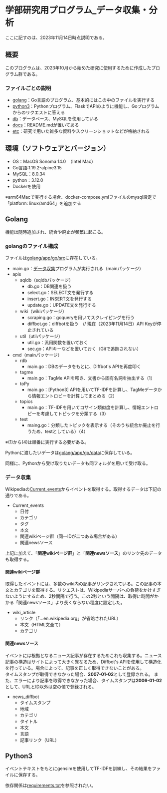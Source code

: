 # 学部研究用プログラム_データ収集・分析

ここに記すのは、2023年11月14日時点説明である。

## 概要

このプログラムは、2023年10月から始めた研究に使用するために作成したプログラム群である。


### ファイルごとの説明

* [golang](/golang)：Go言語のプログラム、基本的にはこの中のファイルを実行する
* [python3](/python3)：Pythonプログラム、FlaskでAPIのように機能し、Goプログラムからのリクエストに答える
* [db](/db)：データベース、MySQLを使用している
* [docs](/docs)：README.mdが置いてある
* [etc](/etc)：研究で用いた雑多な資料やスクリーンショットなどが格納される

## 環境（ソフトウェアとバージョン）

* OS：MacOS Sonoma 14.0　（Intel Mac）
* Go言語:1.19.2-alpine3.15
* MySQL：8.0.34
* python：3.12.0
* Dockerを使用

※arm64Macで実行する場合、docker-compose.ymlファイルのmysql設定で「platform: linux/amd64」を追加する

## Golang

機能は随時追加され、統合や廃止が頻繁に起こる。

### golangのファイル構成

ファイルは[golang/app/go/src](/golang/app/go/src)に存在している。

* main.go：[データ収集](#データ収集)プログラムが実行される（mainパッケージ）
* apis
  * sqldb（sqldbパッケージ）
    * db.go：DB関連を扱う
    * select.go：SELECT文を発行する
    * insert.go：INSERT文を発行する
    * update.go：UPDATE文を発行する
  * wiki（wikiパッケージ）
    * scraping.go：goqueryを用いてスクレイピングを行う
    * diffbot.go：diffbotを扱う　// 現在（2023年11月14日）API Keyが停止されている
  * util（utilパッケージ）
    * util.go：汎用関数を置いておく
    * sec.go：APIキーなどを置いておく（Gitで追跡されない）
* cmd（mainパッケージ）
  * rdb
    * main.go：DBのデータをもとに、Diffbot's APIを再度叩く
  * tagme
    * main.go：TagMe APIを叩き、文書から固有名詞を抽出する（1）
  * toPy
    * main.go：[Python3] APIを用いてTF-IDFを計算し、TagMeデータから情報エントロピーを計算してまとめる（2）
  * topics
    * main.go：TF-IDFを用いてコサイン類似度を計算し、情報エントロピーを考慮してトピックを分類する（3）
  * test
    * maing.go：分類したトピックを表示する（そのうち統合か廃止を行うため、testとしている）（4）

※(1)から(4)は順番に実行する必要がある。

Pythonに渡したいデータは[golang/app/go/data](/golang/app/go/data)に保存している。

同様に、Pythonから受け取りたいデータも同フォルダを用いて受け取る。


### データ収集

Wikipediaの[Current_events](https://en.wikipedia.org/wiki/Portal:Current_events/January_2023)からイベントを取得する。取得するデータは下記の通りである。

* Current_events
  * 日付
  * カテゴリ
  * タグ
  * 本文
  * 関連wikiページ群（同一IDが二つある場合がある）
  * 関連newsソース

上記に加えて、「**関連wikiページ群**」と「**関連newsソース**」のリンク先のデータも取得する。

#### 関連wikiページ群

取得したイベントには、多数のwiki内の記事がリンクされている。この記事の本文とカテゴリを取得する。リクエストは、Wikipediaサーバへの負荷をかけすぎないようにするため、2秒間隔で行う。この2秒という間隔は、取得に時間がかかる「関連newsソース」より長くならない程度に設定した。

* wiki_article
  * リンク（「...en.wikipedia.org」が省略されたURL）
  * 本文（HTML文全て）
  * カテゴリ

#### 関連newsソース

イベントには根拠となるニュース記事が存在するためこれも収集する。ニュース記事の構造はサイトによって大きく異なるため、Diffbot's APIを使用して構造化を行っている。場合によって、記事を正しく取得できないことがある。  
タイムスタンプが取得できなかった場合、**2007-01-02**として登録される。
また、エラーにより記事を取得できなかった場合、タイムスタンプは**2006-01-02**として、URLとID以外は空の値で登録される。

* news_diffbot
  * タイムスタンプ
  * 地域
  * カテゴリ
  * タイトル
  * 本文
  * 言語
  * 記事リンク（URL）

## Python3

イベントテキストをもとにgensimを使用してTF-IDFを訓練し、その結果をファイルに保存する。

依存関係は[requirements.txt](/python3/requirements.txt)を参照されたい。
